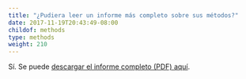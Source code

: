 ```yaml
---
title: "¿Pudiera leer un informe más completo sobre sus métodos?"
date: 2017-11-19T20:43:49-08:00
childof: methods
type: methods
weight: 210
---
```

Sí. Se puede  <a href="/docs/Eviction Lab -Methodology Report v.1.0.0.pdf" target="_blank">descargar el informe completo (PDF) aquí</a>.